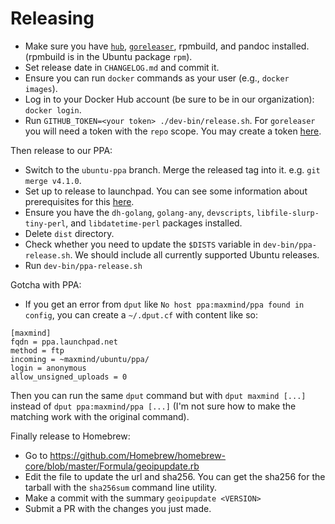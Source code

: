 # Releasing

* Make sure you have [`hub`](https://github.com/github/hub),
  [`goreleaser`](https://goreleaser.com/), rpmbuild, and pandoc installed.
  (rpmbuild is in the Ubuntu package `rpm`).
* Set release date in `CHANGELOG.md` and commit it.
* Ensure you can run `docker` commands as your user (e.g., `docker
  images`).
* Log in to your Docker Hub account (be sure to be in our organization):
  `docker login`.
* Run `GITHUB_TOKEN=<your token> ./dev-bin/release.sh`. For `goreleaser` you
  will need a token with the `repo` scope. You may create a token
  [here](https://github.com/settings/tokens/new).

Then release to our PPA:

* Switch to the `ubuntu-ppa` branch. Merge the released tag into it. e.g.
  `git merge v4.1.0`.
* Set up to release to launchpad. You can see some information about
  prerequisites for this
  [here](https://github.com/maxmind/libmaxminddb/blob/main/README.dev.md).
* Ensure you have the `dh-golang`, `golang-any`, `devscripts`,
  `libfile-slurp-tiny-perl`, and `libdatetime-perl` packages installed.
* Delete `dist` directory.
* Check whether you need to update the `$DISTS` variable in
  `dev-bin/ppa-release.sh`. We should include all currently supported
  Ubuntu releases.
* Run `dev-bin/ppa-release.sh`

Gotcha with PPA:

* If you get an error from `dput` like `No host ppa:maxmind/ppa found in
  config`, you can create a `~/.dput.cf` with content like so:

```
[maxmind]
fqdn = ppa.launchpad.net
method = ftp
incoming = ~maxmind/ubuntu/ppa/
login = anonymous
allow_unsigned_uploads = 0
```

Then you can run the same `dput` command but with `dput maxmind [...]`
instead of `dput ppa:maxmind/ppa [...]` (I'm not sure how to make the
matching work with the original command).

Finally release to Homebrew:

* Go to https://github.com/Homebrew/homebrew-core/blob/master/Formula/geoipupdate.rb
* Edit the file to update the url and sha256. You can get the sha256 for the
  tarball with the `sha256sum` command line utility.
* Make a commit with the summary `geoipupdate <VERSION>`
* Submit a PR with the changes you just made.
